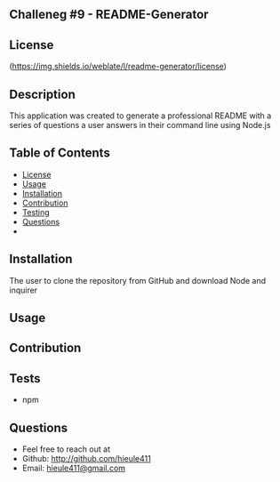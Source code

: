 ## Challeneg #9 - README-Generator

## License
(https://img.shields.io/weblate/l/readme-generator/license)
## Description

This application was created to generate a professional README with a series of questions a user answers in their command line using Node.js

## Table of Contents 

* [License](#license)
* [Usage](#usage)
* [Installation](#installation)
* [Contribution](#contribution)
* [Testing](#testing)
* [Questions](#questions)
* 
## Installation

The user to clone the repository from GitHub and download Node and inquirer

## Usage

## Contribution

## Tests
* npm

## Questions
* Feel free to reach out at
* Github: http://github.com/hieule411
* Email: hieule411@gmail.com
